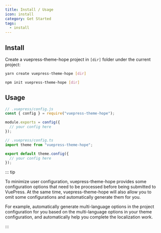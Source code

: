 ```yaml
---
title: Install / Usage
icon: install
category: Get Started
tags:
  - install
---
```


## Install

Create a vuepress-theme-hope project in `[dir]` folder under the current project:

<CodeGroup>
<CodeGroupItem title="yarn">

```bash
yarn create vuepress-theme-hope [dir]
```

</CodeGroupItem>

<CodeGroupItem title="npm">

```bash
npm init vuepress-theme-hope [dir]
```

</CodeGroupItem>
</CodeGroup>

## Usage

<CodeGroup>
<CodeGroupItem title="js">

```js
// .vuepress/config.js
const { config } = require("vuepress-theme-hope");

module.exports = config({
  // your config here
});
```

</CodeGroupItem>

<CodeGroupItem title="ts">

```ts
// .vuepress/config.ts
import theme from "vuepress-theme-hope";

export default theme.config({
  // your config here
});
```

</CodeGroupItem>
</CodeGroup>

::: tip

To minimize user configuration, vuepress-theme-hope provides some configuration options that need to be processed before being submitted to VuePress. At the same time, vuepress-theme-hope will also allow you to omit some configurations and automatically generate them for you.

For example, automatically generate multi-language options in the project configuration for you based on the multi-language options in your theme configuration, and automatically help you complete the localization work.

:::
